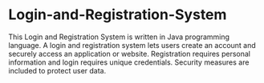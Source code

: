 # Login-and-Registration-System
This Login and Registration System is written in Java programming language. A login and registration system lets users create an account and securely access an application or website. Registration requires personal information and login requires unique credentials. Security measures are included to protect user data.

